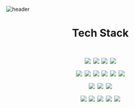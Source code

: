 ![header](https://capsule-render.vercel.app/api?type=waving&color=gradient&height=300&section=header&text=PIKACHU&fontColor=FAD61D&fontSize=70&animation=twinkling)
  

<div align="center">
<h1>Tech Stack<h1>
<img src="https://img.shields.io/badge/Python-3776AB?style=for-the-badge&logo=Python&logoColor=white"/>
<img src="https://img.shields.io/badge/Java-FF9900?style=for-the-badge&logo=Java&logoColor=white"/>
<img src="https://img.shields.io/badge/C-A8B9CC?style=for-the-badge&logo=C&logoColor=white"/>
<img src="https://img.shields.io/badge/C++-00599C?style=for-the-badge&logo=C%2B%2B&logoColor=white"/>
<br>
<img src="https://img.shields.io/badge/Flask-000000?style=for-the-badge&logo=Flask&logoColor=white">
<img src="https://img.shields.io/badge/Numpy-013243?style=for-the-badge&logo=Numpy&logoColor=white">
<img src="https://img.shields.io/badge/OpenCV-412991?style=for-the-badge&logo=OpenCV&logoColor=white">
<img src="https://img.shields.io/badge/Pytorch-EE4C2C?style=for-the-badge&logo=Pytorch&logoColor=white">
<img src="https://img.shields.io/badge/pandas-150458?style=for-the-badge&logo=pandas&logoColor=white">
<img src="https://img.shields.io/badge/Yolo-00FFFF?style=for-the-badge&logo=Yolo&logoColor=white">
<br>
<img src="https://img.shields.io/badge/HTML-E34F26?style=for-the-badge&logo=HTML5&logoColor=white"/>
<img src="https://img.shields.io/badge/CSS-1572B6?style=for-the-badge&logo=CSS3&logoColor=white"/>
<img src="https://img.shields.io/badge/JavaScript-F7DF1E?style=for-the-badge&logo=JavaScript&logoColor=white"/>
<br>
<img src="https://img.shields.io/badge/React.js-3776AB?style=for-the-badge&logo=React&logoColor=white"/>
<img src="https://img.shields.io/badge/react Native-61DAFB?style=for-the-badge&logo=react&logoColor=white">
<img src="https://img.shields.io/badge/Next.js-000000?style=for-the-badge&logo=Next.js&logoColor=white"/>
<img src="https://img.shields.io/badge/Node.js-339933?style=for-the-badge&logo=Node.js&logoColor=white"/>
<img src="https://img.shields.io/badge/MySQL-4479A1?style=for-the-badge&logo=MySQL&logoColor=white"/>
</div>

<br>
<br>
